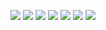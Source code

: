 <img src="https://img.shields.io/badge/C-A8B9CC?style=for-the-badge&logo=C&logoColor=white"/></a>
<img src="https://img.shields.io/badge/C Sharp-239120?style=for-the-badge&logo=CSharp&logoColor=white"/></a>
<img src="https://img.shields.io/badge/HTML-E34F26?style=for-the-badge&logo=HTML5&logoColor=white"/></a>
<img src="https://img.shields.io/badge/MySQL-4479A1?style=for-the-badge&logo=MySQL&logoColor=white"/></a>
<img src="https://img.shields.io/badge/Unity-FFFFFF?style=for-the-badge&logo=Unity&logoColor=black"/></a>
<img src="https://img.shields.io/badge/Android Studio-3DDC84?style=for-the-badge&logo=AndroidStudio&logoColor=black"/></a>
<img src="https://img.shields.io/badge/PhotoShop-31A8FF?style=for-the-badge&logo=AdobePhotoshop&logoColor=white"/></a>
